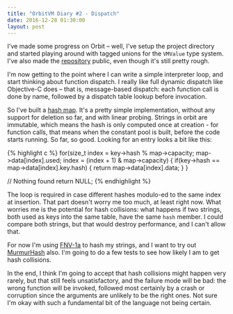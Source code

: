 ```yaml
---
title: "OrbitVM Diary #2 - Dispatch"
date: 2016-12-28 01:30:00
layout: post
---
```


I've made some progress on Orbit – well, I've setup the project directory and
started playing around with tagged unions for the `VMValue` type system. I've
also made the [repository][1] public, even though it's still pretty rough.

I'm now getting to the point where I can write a simple interpreter loop, and
start thinking about function dispatch. I really like full dynamic dispatch
like Objective-C does – that is, message-based dispatch: each function call is
done by name, followed by a dispatch table lookup before invocation.

So I've built a [hash map][2]. It's a pretty simple implementation, without any
support for deletion so far, and with linear probing. Strings in orbit are
immutable, which means the hash is only computed once at creation - for function
calls, that means when the constant pool is built, before the code starts
running. So far, so good. Looking for an entry looks a bit like this:

{% highlight c %}
for(size_t index = key->hash % map->capacity;
    map->data[index].used;
    index = (index +  1) & map->capacity)
{
    if(key->hash == map->data[index].key.hash) {
        return map->data[index].data;
    }
}

// Nothing found
return NULL;
{% endhighlight %}

The loop is required in case different hashes modulo-ed to the same index at
insertion. That part doesn't worry me too much, at least right now. What worries
me is the potential for hash collisions: what happens if two strings, both used
as keys into the same table, have the same `hash` member. I could compare both
strings, but that would destroy performance, and I can't allow that.

For now I'm using [FNV-1a][3] to hash my strings, and I want to try out
[MurmurHash][4] also. I'm going to do a few tests to see how likely I am to get
hash collisions.

In the end, I think I'm going to accept that hash collisions might happen very
rarely, but that still feels unsatisfactory, and the failure mode will be bad:
the wrong function will be invoked, followed most certainly by a crash or
corruption since the arguments are unlikely to be the right ones. Not sure I'm
okay with such a fundamental bit of the language not being certain.

   [1]: https://github.com/cesarparent/orbitvm
   [2]: https://github.com/cesarparent/orbitvm/blob/ada48b74e13255b7041644a68521470a5e422b66/src/liborbit/orbit_hashmap.c
   [3]: https://en.wikipedia.org/wiki/Fowler–Noll–Vo_hash_function
   [4]: https://sites.google.com/site/murmurhash/
